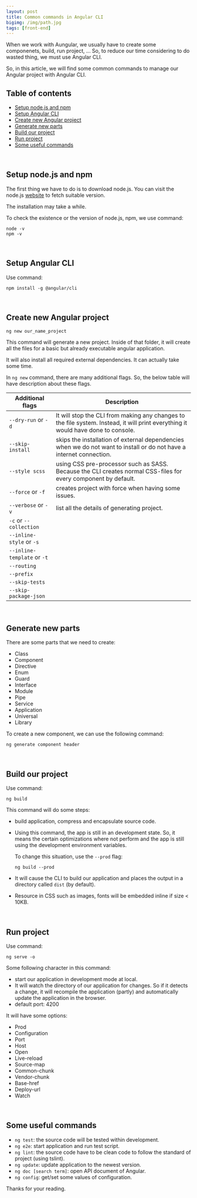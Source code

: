 ```yaml
---
layout: post
title: Common commands in Angular CLI
bigimg: /img/path.jpg
tags: [front-end]
---
```


When we work with Aungular, we usually have to create some componenets, build, run project, ... So, to reduce our time considering to do wasted thing, we must use Angular CLI.

So, in this article, we will find some common commands to manage our Angular project with Angular CLI.

## Table of contents
- [Setup node.js and npm](#setup-node.js-and-npm)
- [Setup Angular CLI](#setup-angular-cli)
- [Create new Angular project](#create-new-angular-project)
- [Generate new parts](#generate-new-parts)
- [Build our project](#build-our-project)
- [Run project](#run-project)
- [Some useful commands](#some-useful-commands)

<br>

## Setup node.js and npm
The first thing we have to do is to download node.js. You can visit the node.js [website](https://nodejs.org/en/download/) to fetch suitable version.

The installation may take a while.

To check the existence or the version of node.js, npm, we use command:

```
node -v
npm -v
```

<br>

## Setup Angular CLI
Use command:

```
npm install -g @angular/cli
```

<br>

## Create new Angular project

```
ng new our_name_project
```

This command will generate a new project. Inside of that folder, it will create all the files for a basic but already executable angular application.   

It will also install all required external dependencies. It can actually take some time.

In ```ng new``` command, there are many additional flags. So, the below table will have description about these flags.

|          Additional flags          |            Description            |
| ---------------------------------- | --------------------------------- |
| ```--dry-run``` or ```-d```        | It will stop the CLI from making any changes to the file system. Instead, it will print everything it would have done to console. |
| ```--skip-install```               | skips the installation of external dependencies when we do not want to install or do not have a internet connection. |
| ```--style scss```                 | using CSS pre-processor such as SASS. Because the CLI creates normal CSS-files for every component by default. |
| ```--force``` or ```-f```          | creates project with force when having some issues. |
| ```--verbose``` or ```-v```        | list all the details of generating project. |
| ```-c``` or ```--collection```     | |
| ```--inline-style``` or ```-s```   | |
| ```--inline-template``` or ```-t```| |
| ```--routing```                    | |
| ```--prefix```                     | |
| ```--skip-tests```                 | |
| ```--skip-package-json```          | |

<br>

## Generate new parts
There are some parts that we need to create:
- Class
- Component
- Directive
- Enum
- Guard
- Interface
- Module
- Pipe
- Service
- Application
- Universal
- Library

To create a new component, we can use the following command:

```
ng generate component header  
```

<br>

## Build our project
Use command:

```
ng build
```

This command will do some steps:
- build application, compress and encapsulate source code.

- Using this command, the app is still in an development state. So, it means the certain optimizations where not perform and the app is still using the development environment variables.

    To change this situation, use the ```--prod``` flag:

    ```
    ng build --prod
    ```

- It will cause the CLI to build our application and places the output in a directory called ```dist``` (by default).

- Resource in CSS such as images, fonts will be embedded inline if size < 10KB.

<br>

## Run project
Use command: 

```
ng serve -o
```

Some following character in this command: 
- start our application in development mode at local.
- It will watch the directory of our application for changes. So if it detects a change, it will recompile the application (partly) and automatically update the application in the browser.
- default port: 4200

It will have some options:
- Prod
- Configuration
- Port
- Host
- Open
- Live-reload
- Source-map
- Common-chunk
- Vendor-chunk
- Base-href
- Deploy-url
- Watch

<br>

## Some useful commands 
- ```ng test```: the source code will be tested within development.
- ```ng e2e```: start application and run test script.
- ```ng lint```: the source code have to be clean code to follow the standard of project (using tslint).
- ```ng update```: update application to the newest version.
- ```ng doc [search term]```: open API document of Angular.
- ```ng config```: get/set some values of configuration.

Thanks for your reading.